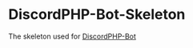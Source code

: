# DiscordPHP-Bot-Skeleton
The skeleton used for [DiscordPHP-Bot](https://github.com/Xety/DiscordPHP-Bot)
